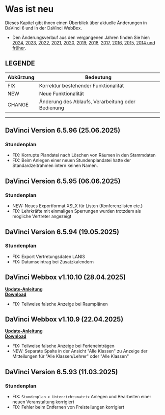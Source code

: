 # Was ist neu

Dieses Kapitel gibt ihnen einen Überblick über aktuelle Änderungen in DaVinci 6 und in der DaVinci WebBox.

* Den Änderungsverlauf aus den vergangenen Jahren finden Sie hier: [2024](changelog-2024.md), [2023](changelog-2023.md), [2022](changelog-2022.md), [2021](changelog-2021.md), [2020](changelog-2020.md), [2019](changelog-2019.md), [2018](changelog-2018.md), [2017](changelog-2017.md),  [2016](changelog-2016.md), [2015](changelog-2015.md), [2014 und früher](changelog-archive.md).

## LEGENDE

Abkürzung  |  Bedeutung
---------- | ----------
FIX |  Korrektur bestehender Funktionalität
NEW |  Neue Funktionalität  
CHANGE|  Änderung des Ablaufs, Verarbeitung oder Bedienung

---

## DaVinci Version 6.5.96 (25.06.2025)

### Stundenplan

* FIX: Korrupte Plandatei nach Löschen von Räumen in den Stammdaten
* FIX: Beim Anlegen einer neuen Stundenplandatei hatte der Standardzeitrahmen intern keinen Namen.

## DaVinci Version 6.5.95 (06.06.2025)

### Stundenplan

* NEW: Neues Exportformat XSLX für Listen (Konferenzlisten etc.)
* FIX: Lehrkräfte mit einmaligen Sperrungen wurden trotzdem als mögliche Vertreter angezeigt

## DaVinci Version 6.5.94 (19.05.2025)

### Stundenplan

* FIX: Export Vertretungsdaten LANIS
* FIX: Datumseintrag bei Zusatzkalendern

## DaVinci Webbox v1.10.10 (28.04.2025)

[**Update-Anleitung**](https://doc.DaVinci6.stueber.de/09.infoserver/update/) <br/>
[**Download**](https://DaVinci-webbox.stueber.de/)

* FIX: Teilweise falsche Anzeige bei Raumplänen

## DaVinci Webbox v1.10.9 (22.04.2025)

[**Update-Anleitung**](https://doc.DaVinci6.stueber.de/09.infoserver/update/) <br/>
[**Download**](https://DaVinci-webbox.stueber.de/)

* FIX: Teilweise falsche Anzeige bei Ferieneinträgen
* NEW: Separate Spalte in der Ansicht "Alle Klassen" zu Anzeige der Mitteilungen für "Alle Klassen/Lehrer" oder "Alle Klassen"
  
## DaVinci Version 6.5.93 (11.03.2025)

### Stundenplan

* FIX: `Stundenplan > Unterrichtsmatrix` Anlegen und Bearbeiten einer neuen Veranstaltung korrigiert
* FIX: Fehler beim Entfernen von Freistellungen korrigiert
